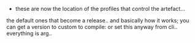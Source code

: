 - these are now the location of the profiles that control the artefact... 

the default ones that become a release.. and basically how it works; you can get a version to custom to compile: or set this anyway from cli.. everything is arg.. 

